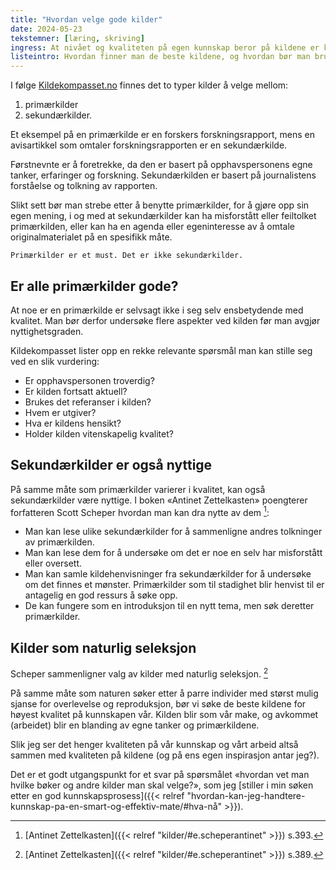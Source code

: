 ```yaml
---
title: "Hvordan velge gode kilder"
date: 2024-05-23
tekstemner: [læring, skriving]
ingress: At nivået og kvaliteten på egen kunnskap beror på kildene er kanskje opplagt, men hvordan finner og velger man de beste ressursene?
listeintro: Hvordan finner man de beste kildene, og hvordan bør man bruke dem?
---
```


I følge [Kildekompasset.no](https://kildekompasset.no/) finnes det to typer kilder å velge mellom:
1. primærkilder
2. sekundærkilder.

Et eksempel på en primærkilde er en forskers forskningsrapport, mens en avisartikkel som omtaler forskningsrapporten er en sekundærkilde.

Førstnevnte er å foretrekke, da den er basert på opphavspersonens egne tanker, erfaringer og forskning. Sekundærkilden er basert på journalistens forståelse og tolkning av rapporten.

Slikt sett bør man strebe etter å benytte primærkilder, for å gjøre opp sin egen mening, i og med at sekundærkilder kan ha misforstått eller feiltolket primærkilden, eller kan ha en agenda eller egeninteresse av å omtale originalmaterialet på en spesifikk måte.

````quote {author="Scott Scheper"}
Primærkilder er et must. Det er ikke sekundærkilder.  
````

## Er alle primærkilder gode?
At noe er en primærkilde er selvsagt ikke i seg selv ensbetydende med kvalitet. Man bør derfor undersøke flere aspekter ved kilden før man avgjør nyttighetsgraden.

Kildekompasset lister opp en rekke relevante spørsmål man kan stille seg ved en slik vurdering:

* Er opphavspersonen troverdig?
* Er kilden fortsatt aktuell?
* Brukes det referanser i kilden?
* Hvem er utgiver?
* Hva er kildens hensikt?
* Holder kilden vitenskapelig kvalitet?

## Sekundærkilder er også nyttige
På samme måte som primærkilder varierer i kvalitet, kan også sekundærkilder være nyttige. I boken «Antinet Zettelkasten» poengterer forfatteren Scott Scheper hvordan man kan dra nytte av dem [^1]:

* Man kan lese ulike sekundærkilder for å sammenligne andres tolkninger av primærkilden.
* Man kan lese dem for å undersøke om det er noe en selv har misforstått eller oversett.
* Man kan samle kildehenvisninger fra sekundærkilder for å undersøke om det finnes et mønster. Primærkilder som til stadighet blir henvist til er antagelig en god ressurs å søke opp.
* De kan fungere som en introduksjon til en nytt tema, men søk deretter primærkilder.

## Kilder som naturlig seleksjon
Scheper sammenligner valg av kilder med naturlig seleksjon. [^2]

På samme måte som naturen søker etter å parre individer med størst mulig sjanse for overlevelse og reproduksjon, bør vi søke de beste kildene for høyest kvalitet på kunnskapen vår. Kilden blir som vår make, og avkommet (arbeidet) blir en blanding av egne tanker og primærkildene.

Slik jeg ser det henger kvaliteten på vår kunnskap og vårt arbeid altså sammen med kvaliteten på kildene (og på ens egen inspirasjon antar jeg?). 

Det er et godt utgangspunkt for et svar på spørsmålet «hvordan vet man hvilke bøker og andre kilder man skal velge?», som jeg [stiller i min søken etter en god kunnskapsprosess]({{< relref "hvordan-kan-jeg-handtere-kunnskap-pa-en-smart-og-effektiv-mate/#hva-nå" >}}).

[^1]: [Antinet Zettelkasten]({{< relref "kilder/#e.scheperantinet" >}}) s.393.
[^2]: [Antinet Zettelkasten]({{< relref "kilder/#e.scheperantinet" >}}) s.389.
